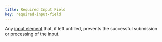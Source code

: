 ```yaml
---
title: Required Input Field
key: required-input-field
---
```


Any [input element](https://www.w3.org/TR/html52/sec-forms.html#the-input-element) that, if left unfilled, prevents the successful submission or processing of the input.
